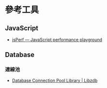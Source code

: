 # 參考工具

## JavaScript
* [jsPerf — JavaScript performance playground](http://jsperf.com/)

## Database

### 連線池
* [Database Connection Pool Library | Libzdb](http://www.tildeslash.com/libzdb/#)
